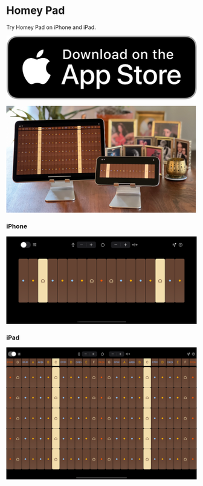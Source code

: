 # Homey Pad

Try Homey Pad on iPhone and iPad.
 
[![alt tag](https://raw.githubusercontent.com/homeymusic/HomeyPad/master/app_store.png)](https://apps.apple.com/us/app/homey-pad/id6466412457)


![alt tag](https://raw.githubusercontent.com/homeymusic/HomeyPad/master/homey_pads.png)

### iPhone

![alt tag](https://raw.githubusercontent.com/homeymusic/HomeyPad/master/iphone_screenshot.png)

### iPad

![alt tag](https://raw.githubusercontent.com/homeymusic/HomeyPad/master/ipad_screenshot.png)

